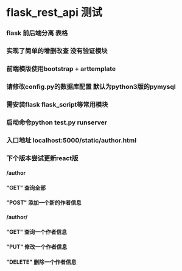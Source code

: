 # flask_rest_api 测试
### flask 前后端分离 表格
### 实现了简单的增删改查 没有验证模块
### 前端模版使用bootstrap + arttemplate
### 请修改config.py的数据库配置 默认为python3版的pymysql
### 需安装flask flask_script等常用模块
### 启动命令python test.py runserver
### 入口地址 localhost:5000/static/author.html
### 下个版本尝试更新react版
#### /author
####   "GET"  查询全部
####   "POST"  添加一个新的作者信息
#### /author/<id>
####   "GET"  查询一个作者信息
####   "PUT"  修改一个作者信息
####   "DELETE"  删除一个作者信息
